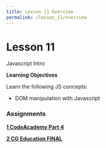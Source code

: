 ```yaml
---
title: Lesson 11 Overview
permalink: /lesson_11/overview
---
```


# Lesson 11

Javascript Intro

**Learning Objectives**

Learn the following JS concepts:
* DOM manipulation with Javascript


### Assignments

**[1 CodeAcademy Part 4](1_codeacademy_part_4)**


**[2 CG Education FINAL](2_cg_ed_final)**
